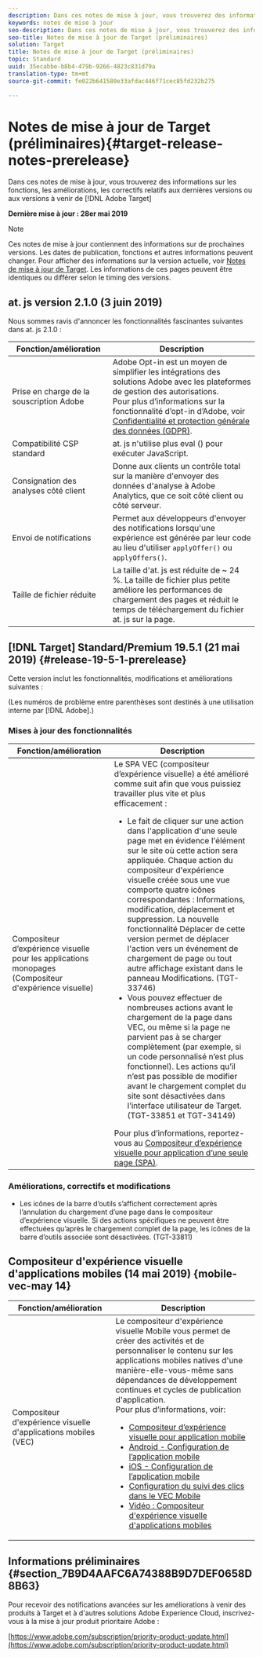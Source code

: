 ```yaml
---
description: Dans ces notes de mise à jour, vous trouverez des informations sur les fonctions, les améliorations, les correctifs et les problèmes connus relatifs aux dernières versions ou aux versions à venir de Target.
keywords: notes de mise à jour
seo-description: Dans ces notes de mise à jour, vous trouverez des informations sur les fonctions, les améliorations, les correctifs et les problèmes connus relatifs aux dernières versions ou aux versions à venir d’Adobe Target
seo-title: Notes de mise à jour de Target (préliminaires)
solution: Target
title: Notes de mise à jour de Target (préliminaires)
topic: Standard
uuid: 35ecabbe-b8b4-479b-9266-4823c831d79a
translation-type: tm+mt
source-git-commit: fe022b641580e33afdac446f71cec85fd232b275

---
```



# Notes de mise à jour de Target (préliminaires){#target-release-notes-prerelease}

Dans ces notes de mise à jour, vous trouverez des informations sur les fonctions, les améliorations, les correctifs relatifs aux dernières versions ou aux versions à venir de [!DNL Adobe Target]

**Dernière mise à jour : 28er mai 2019**

>[!NOTE]
>
>Ces notes de mise à jour contiennent des informations sur de prochaines versions. Les dates de publication, fonctions et autres informations peuvent changer. Pour afficher des informations sur la version actuelle, voir [Notes de mise à jour de Target](release-notes.md). Les informations de ces pages peuvent être identiques ou différer selon le timing des versions.

## at. js version 2.1.0 (3 juin 2019)

Nous sommes ravis d&#39;annoncer les fonctionnalités fascinantes suivantes dans at. js 2.1.0 :

| Fonction/amélioration | Description |
| --- | --- |
| Prise en charge de la souscription Adobe | Adobe Opt-in est un moyen de simplifier les intégrations des solutions Adobe avec les plateformes de gestion des autorisations.<br>Pour plus d’informations sur la fonctionnalité d’opt-in d’Adobe, voir [Confidentialité et protection générale des données (GDPR)](/help/c-implementing-target/c-considerations-before-you-implement-target/c-privacy/cmp-privacy-and-general-data-protection-regulation.md). |
| Compatibilité CSP standard | at. js n&#39;utilise plus eval () pour exécuter JavaScript. |
| Consignation des analyses côté client | Donne aux clients un contrôle total sur la manière d&#39;envoyer des données d&#39;analyse à Adobe Analytics, que ce soit côté client ou côté serveur. |
| Envoi de notifications | Permet aux développeurs d&#39;envoyer des notifications lorsqu&#39;une expérience est générée par leur code au lieu d&#39;utiliser `applyOffer()` ou `applyOffers()`. |
| Taille de fichier réduite | La taille d&#39;at. js est réduite de ~ 24 %. La taille de fichier plus petite améliore les performances de chargement des pages et réduit le temps de téléchargement du fichier at. js sur la page. |

## [!DNL Target] Standard/Premium 19.5.1 (21 mai 2019) {#release-19-5-1-prerelease}

Cette version inclut les fonctionnalités, modifications et améliorations suivantes :

(Les numéros de problème entre parenthèses sont destinés à une utilisation interne par [!DNL Adobe].)

### Mises à jour des fonctionnalités

| Fonction/amélioration | Description |
| --- | --- |
| Compositeur d’expérience visuelle pour les applications monopages (Compositeur d&#39;expérience visuelle) | Le SPA VEC (compositeur d’expérience visuelle) a été amélioré comme suit afin que vous puissiez travailler plus vite et plus efficacement :<ul><li>Le fait de cliquer sur une action dans l&#39;application d&#39;une seule page met en évidence l&#39;élément sur le site où cette action sera appliquée. Chaque action du compositeur d&#39;expérience visuelle créée sous une vue comporte quatre icônes correspondantes : Informations, modification, déplacement et suppression. La nouvelle fonctionnalité Déplacer de cette version permet de déplacer l&#39;action vers un événement de chargement de page ou tout autre affichage existant dans le panneau Modifications. (TGT-33746)</li><li>Vous pouvez effectuer de nombreuses actions avant le chargement de la page dans VEC, ou même si la page ne parvient pas à se charger complètement (par exemple, si un code personnalisé n’est plus fonctionnel). Les actions qu’il n’est pas possible de modifier avant le chargement complet du site sont désactivées dans l’interface utilisateur de Target. (TGT-33851 et TGT-34149)</li></ul>Pour plus d’informations, reportez-vous au [Compositeur d’expérience visuelle pour application d’une seule page (SPA)](/help/c-experiences/spa-visual-experience-composer.md). |

### Améliorations, correctifs et modifications

* Les icônes de la barre d’outils s’affichent correctement après l’annulation du chargement d’une page dans le compositeur d’expérience visuelle. Si des actions spécifiques ne peuvent être effectuées qu’après le chargement complet de la page, les icônes de la barre d’outils associée sont désactivées. (TGT-33811)

## Compositeur d&#39;expérience visuelle d&#39;applications mobiles (14 mai 2019) {mobile-vec-may 14}

| Fonction/amélioration | Description |
| --- | --- |
| Compositeur d&#39;expérience visuelle d&#39;applications mobiles (VEC) | Le compositeur d&#39;expérience visuelle Mobile vous permet de créer des activités et de personnaliser le contenu sur les applications mobiles natives d&#39;une manière-elle-vous-même sans dépendances de développement continues et cycles de publication d&#39;application.<br>Pour plus d’informations, voir:<ul><li>[Compositeur d’expérience visuelle pour application mobile](/help/c-target-mobile-app/c-mobile-visual-experience-composer/mobile-visual-experience-composer.md)</li><li>[Android - Configuration de l’application mobile](/help/c-target-mobile-app/c-mobile-visual-experience-composer/mobile-visual-experience-composer-android.md)</li><li>[iOS - Configuration de l’application mobile](/help/c-target-mobile-app/c-mobile-visual-experience-composer/mobile-visual-experience-composer-ios.md)</li><li>[Configuration du suivi des clics dans le VEC Mobile](/help/c-target-mobile-app/c-mobile-visual-experience-composer/set-up-click-tracking-in-the-mobile-vec.md)</li><li>[Vidéo : Compositeur d&#39;expérience visuelle d&#39;applications mobiles](/help/c-target-mobile-app/c-mobile-visual-experience-composer/mobile-visual-experience-composer.md#video)</li></ul> |

## Informations préliminaires {#section_7B9D4AAFC6A74388B9D7DEF0658D8B63}

Pour recevoir des notifications avancées sur les améliorations à venir des produits à Target et à d&#39;autres solutions Adobe Experience Cloud, inscrivez-vous à la mise à jour produit prioritaire Adobe :

[https://www.adobe.com/subscription/priority-product-update.html](https://www.adobe.com/subscription/priority-product-update.html)
